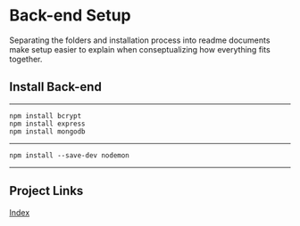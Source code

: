 # Back-end Setup

Separating the folders and installation process into readme documents make setup easier to explain when conseptualizing how everything fits together.

## Install Back-end

---

    npm install bcrypt
    npm install express
    npm install mongodb

---

    npm install --save-dev nodemon

---

## Project Links

[Index](https://tertiusroach.github.io/workflow-setup_3.00/index.html)
